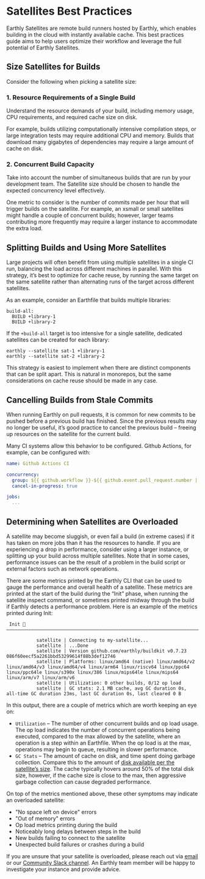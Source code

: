 # Satellites Best Practices

Earthly Satellites are remote build runners hosted by Earthly, which enables building in the cloud with instantly available cache. This best practices guide aims to help users optimize their workflow and leverage the full potential of Earthly Satellites.

## Size Satellites for Builds

Consider the following when picking a satellite size:

### 1. Resource Requirements of a Single Build

Understand the resource demands of your build, including memory usage, CPU requirements, and required cache size on disk. 

For example, builds utilizing computationally intensive compilation steps, or large integration tests may require additional CPU and memory. Builds that download many gigabytes of dependencies may require a large amount of cache on disk.

### 2. Concurrent Build Capacity

Take into account the number of simultaneous builds that are run by your development team. The Satellite size should be chosen to handle the expected concurrency level effectively. 

One metric to consider is the number of commits made per hour that will trigger builds on the satellite. For example, an xsmall or small satellites might handle a couple of concurrent builds; however, larger teams contributing more frequently may require a larger instance to accommodate the extra load.

## Splitting Builds and Using More Satellites

Large projects will often benefit from using multiple satellites in a single CI run, balancing the load across different machines in parallel. With this strategy, it’s best to optimize for cache reuse, by running the same target on the same satellite rather than alternating runs of the target across different satellites.

As an example, consider an Earthfile that builds multiple libraries:

```
build-all:
  BUILD +library-1
  BUILD +library-2
```

If the `+build-all` target is too intensive for a single satellite, dedicated satellites can be created for each library:

```
earthly --satellite sat-1 +library-1
earthly --satellite sat-2 +library-2
```

This strategy is easiest to implement when there are distinct components that can be split apart. This is natural in monorepos, but the same considerations on cache reuse should be made in any case.

## Cancelling Builds from Stale Commits

When running Earthly on pull requests, it is common for new commits to be pushed before a previous build has finished. Since the previous results may no longer be useful, it’s good practice to cancel the previous build – freeing up resources on the satellite for the current build.

Many CI systems allow this behavior to be configured. Github Actions, for example, can be configured with:

```yaml
name: Github Actions CI

concurrency: 
  group: ${{ github.workflow }}-${{ github.event.pull_request.number || github.ref }}
  cancel-in-progress: true

jobs:
  ... 
```

## Determining when Satellites are Overloaded

A satellite may become sluggish, or even fail a build (in extreme cases) if it has taken on more jobs than it has the resources to handle. If you are experiencing a drop in performance, consider using a larger instance, or splitting up your build across multiple satellites. Note that in some cases, performance issues can be the result of a problem in the build script or external factors such as network operations.

There are some metrics printed by the Earthly CLI that can be used to gauge the performance and overall health of a satellite. These metrics are printed at the start of the build during the “Init” phase, when running the satellite inspect command, or sometimes printed midway through the build if Earthly detects a performance problem. Here is an example of the metrics printed during Init:

```
 Init 🚀
————————————————————————————————————————————————————————————————————————————————

           satellite | Connecting to my-satellite...
           satellite | ...Done
           satellite | Version github.com/earthly/buildkit v0.7.23 086f60eecf5a2261bbd53299614f88b3def12746
           satellite | Platforms: linux/amd64 (native) linux/amd64/v2 linux/amd64/v3 linux/amd64/v4 linux/arm64 linux/riscv64 linux/ppc64 linux/ppc64le linux/s390x linux/386 linux/mips64le linux/mips64 linux/arm/v7 linux/arm/v6
           satellite | Utilization: 0 other builds, 0/12 op load
           satellite | GC stats: 2.1 MB cache, avg GC duration 0s, all-time GC duration 23ms, last GC duration 0s, last cleared 0 B
```

In this output, there are a couple of metrics which are worth keeping an eye on:
* `Utilization` – The number of other concurrent builds and op load usage. The op load indicates the number of concurrent operations being executed, compared to the max allowed by the satellite, where an operation is a step within an Earthfile. When the op load is at the max, operations may begin to queue, resulting in slower performance.
* `GC Stats` – The amount of cache on disk, and time spent doing garbage collection. Compare this to the amount of [disk available per the satellite’s size](https://earthly.dev/pricing). The cache typically hovers around 50% of the total disk size, however, if the cache size is close to the max, then aggressive garbage collection can cause degraded performance.

On top of the metrics mentioned above, these other symptoms may indicate an overloaded satellite:
* "No space left on device" errors
* "Out of memory" errors
* Op load metrics printing during the build
* Noticeably long delays between steps in the build
* New builds failing to connect to the satellite
* Unexpected build failures or crashes during a build

If you are unsure that your satellite is overloaded, please reach out via [email](mailto:support@earthly.dev) or our [Community Slack channel](https://earthly.dev/slack). An Earthly team member will be happy to investigate your instance and provide advice.

